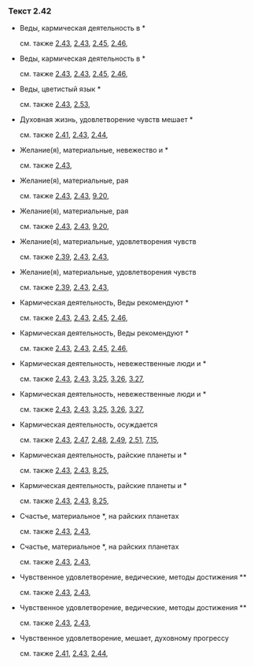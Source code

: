 ### Текст 2.42
	
- Веды, кармическая деятельность в *

	см. также  [2.43](../02/0243.md),  [2.43](../02/0243.md),  [2.45](../02/0245.md),  [2.46](../02/0246.md), 
	
- Веды, кармическая деятельность в *

	см. также  [2.43](../02/0243.md),  [2.43](../02/0243.md),  [2.45](../02/0245.md),  [2.46](../02/0246.md), 
	
- Веды, цветистый язык *

	см. также  [2.43](../02/0243.md),  [2.53](../02/0253.md), 
	
- Духовная жизнь, удовлетворение чувств мешает *

	см. также  [2.41](../02/0241.md),  [2.43](../02/0243.md),  [2.44](../02/0244.md), 
	
- Желание(я), материальные, невежество и *

	см. также  [2.43](../02/0243.md), 
	
- Желание(я), материальные, рая

	см. также  [2.43](../02/0243.md),  [2.43](../02/0243.md),  [9.20](../09/0920.md), 
	
- Желание(я), материальные, рая

	см. также  [2.43](../02/0243.md),  [2.43](../02/0243.md),  [9.20](../09/0920.md), 
	
- Желание(я), материальные, удовлетворения чувств

	см. также  [2.39](../02/0239.md),  [2.43](../02/0243.md),  [2.43](../02/0243.md), 
	
- Желание(я), материальные, удовлетворения чувств

	см. также  [2.39](../02/0239.md),  [2.43](../02/0243.md),  [2.43](../02/0243.md), 
	
- Кармическая деятельность, Веды рекомендуют *

	см. также  [2.43](../02/0243.md),  [2.43](../02/0243.md),  [2.45](../02/0245.md),  [2.46](../02/0246.md), 
	
- Кармическая деятельность, Веды рекомендуют *

	см. также  [2.43](../02/0243.md),  [2.43](../02/0243.md),  [2.45](../02/0245.md),  [2.46](../02/0246.md), 
	
- Кармическая деятельность, невежественные люди и *

	см. также  [2.43](../02/0243.md),  [2.43](../02/0243.md),  [3.25](../03/0325.md),  [3.26](../03/0326.md),  [3.27](../03/0327.md), 
	
- Кармическая деятельность, невежественные люди и *

	см. также  [2.43](../02/0243.md),  [2.43](../02/0243.md),  [3.25](../03/0325.md),  [3.26](../03/0326.md),  [3.27](../03/0327.md), 
	
- Кармическая деятельность, осуждается

	см. также  [2.43](../02/0243.md),  [2.47](../02/0247.md),  [2.48](../02/0248.md),  [2.49](../02/0249.md),  [2.51](../02/0251.md),  [7.15](../07/0715.md), 
	
- Кармическая деятельность, райские планеты и *

	см. также  [2.43](../02/0243.md),  [2.43](../02/0243.md),  [8.25](../08/0825.md), 
	
- Кармическая деятельность, райские планеты и *

	см. также  [2.43](../02/0243.md),  [2.43](../02/0243.md),  [8.25](../08/0825.md), 
	
- Счастье, материальное *, на райских планетах

	см. также  [2.43](../02/0243.md),  [2.43](../02/0243.md), 
	
- Счастье, материальное *, на райских планетах

	см. также  [2.43](../02/0243.md),  [2.43](../02/0243.md), 
	
- Чувственное удовлетворение, ведические, методы достижения **

	см. также  [2.43](../02/0243.md),  [2.43](../02/0243.md), 
	
- Чувственное удовлетворение, ведические, методы достижения **

	см. также  [2.43](../02/0243.md),  [2.43](../02/0243.md), 
	
- Чувственное удовлетворение, мешает, духовному прогрессу

	см. также  [2.41](../02/0241.md),  [2.43](../02/0243.md),  [2.44](../02/0244.md), 

